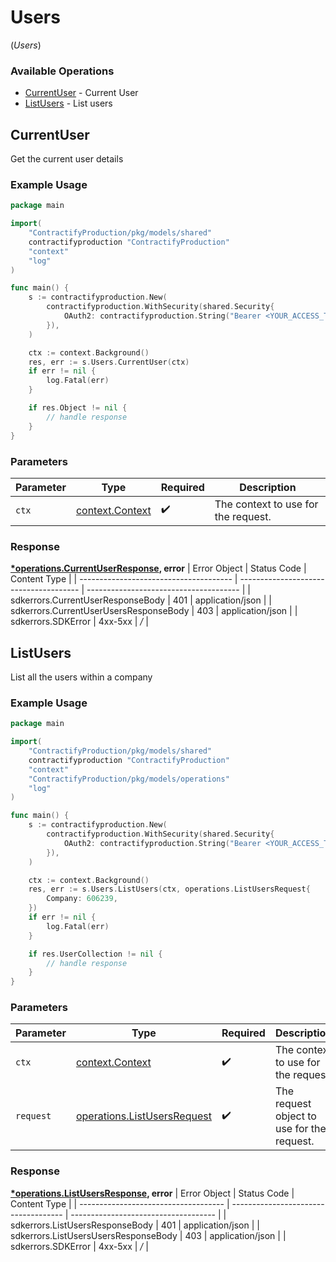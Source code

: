 # Users
(*Users*)

### Available Operations

* [CurrentUser](#currentuser) - Current User
* [ListUsers](#listusers) - List users

## CurrentUser

Get the current user details

### Example Usage

```go
package main

import(
	"ContractifyProduction/pkg/models/shared"
	contractifyproduction "ContractifyProduction"
	"context"
	"log"
)

func main() {
    s := contractifyproduction.New(
        contractifyproduction.WithSecurity(shared.Security{
            OAuth2: contractifyproduction.String("Bearer <YOUR_ACCESS_TOKEN_HERE>"),
        }),
    )

    ctx := context.Background()
    res, err := s.Users.CurrentUser(ctx)
    if err != nil {
        log.Fatal(err)
    }

    if res.Object != nil {
        // handle response
    }
}
```

### Parameters

| Parameter                                             | Type                                                  | Required                                              | Description                                           |
| ----------------------------------------------------- | ----------------------------------------------------- | ----------------------------------------------------- | ----------------------------------------------------- |
| `ctx`                                                 | [context.Context](https://pkg.go.dev/context#Context) | :heavy_check_mark:                                    | The context to use for the request.                   |


### Response

**[*operations.CurrentUserResponse](../../pkg/models/operations/currentuserresponse.md), error**
| Error Object                           | Status Code                            | Content Type                           |
| -------------------------------------- | -------------------------------------- | -------------------------------------- |
| sdkerrors.CurrentUserResponseBody      | 401                                    | application/json                       |
| sdkerrors.CurrentUserUsersResponseBody | 403                                    | application/json                       |
| sdkerrors.SDKError                     | 4xx-5xx                                | */*                                    |

## ListUsers

List all the users within a company

### Example Usage

```go
package main

import(
	"ContractifyProduction/pkg/models/shared"
	contractifyproduction "ContractifyProduction"
	"context"
	"ContractifyProduction/pkg/models/operations"
	"log"
)

func main() {
    s := contractifyproduction.New(
        contractifyproduction.WithSecurity(shared.Security{
            OAuth2: contractifyproduction.String("Bearer <YOUR_ACCESS_TOKEN_HERE>"),
        }),
    )

    ctx := context.Background()
    res, err := s.Users.ListUsers(ctx, operations.ListUsersRequest{
        Company: 606239,
    })
    if err != nil {
        log.Fatal(err)
    }

    if res.UserCollection != nil {
        // handle response
    }
}
```

### Parameters

| Parameter                                                                      | Type                                                                           | Required                                                                       | Description                                                                    |
| ------------------------------------------------------------------------------ | ------------------------------------------------------------------------------ | ------------------------------------------------------------------------------ | ------------------------------------------------------------------------------ |
| `ctx`                                                                          | [context.Context](https://pkg.go.dev/context#Context)                          | :heavy_check_mark:                                                             | The context to use for the request.                                            |
| `request`                                                                      | [operations.ListUsersRequest](../../pkg/models/operations/listusersrequest.md) | :heavy_check_mark:                                                             | The request object to use for the request.                                     |


### Response

**[*operations.ListUsersResponse](../../pkg/models/operations/listusersresponse.md), error**
| Error Object                         | Status Code                          | Content Type                         |
| ------------------------------------ | ------------------------------------ | ------------------------------------ |
| sdkerrors.ListUsersResponseBody      | 401                                  | application/json                     |
| sdkerrors.ListUsersUsersResponseBody | 403                                  | application/json                     |
| sdkerrors.SDKError                   | 4xx-5xx                              | */*                                  |
